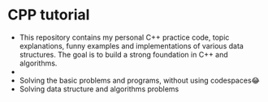 # CPP tutorial
<ul>
<li>This repository contains my personal C++ practice code, topic explanations, funny examples and implementations of various data structures. The goal is to build a strong foundation in C++ and algorithms.<li>
<li>Solving the basic problems and programs, without using codespaces😂</li>
<li> Solving data structure and algorithms problems</li></ul>
